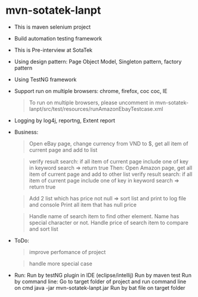 # mvn-sotatek-lanpt
- This is maven selenium project
- Build automation testing framework
- This is Pre-interview at SotaTek
- Using design pattern: Page Object Model, Singleton pattern, factory pattern
- Using TestNG framework
- Support run on multiple browsers: chrome, firefox, coc coc, IE 
  > To run on multiple browsers, please uncomment in mvn-sotatek-lanpt/src/test/resources/runAmazonEbayTestcase.xml
- Logging by log4j, reportng, Extent report
- Business:
  > Open eBay page, change currency from VND to $, get all item of current page and add to list
  
  > verify result search: if all item of current page include one of key in keyword search => return true 
  > Then: Open Amazon page, get all item of current page and add to other list
  > verify result search: if all item of current page include one of key in keyword search => return true 
  
  > Add 2 list which has price not null => sort list and print to log file and console
  > Print all item that has null price
  
  > Handle name of search item to find other element. Name has special character or not.
  > Handle price of search item to compare and sort list
  
- ToDo: 
  > improve perfomance of project
  
  > handle more special case 
  
- Run:
Run by testNG plugin in IDE (eclipse/intellij)
Run by maven test
Run by command line: 
  Go to target folder of project and run command line on cmd
  java -jar mvn-sotatek-lanpt.jar 
Run by bat file on target folder

  
